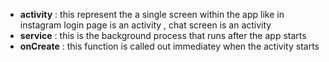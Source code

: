 
- **activity** : this represent the a single screen within the app like in instagram login page is an activity , chat screen is an activity 
- **service** : this is the background process that runs after the app starts
- **onCreate** :  this function is called out immediatey when the activity starts